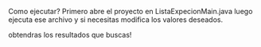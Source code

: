 Como ejecutar?
Primero abre el proyecto en ListaExpecionMain.java
luego ejecuta ese archivo y si necesitas
modifica los valores deseados.

obtendras los resultados que buscas!